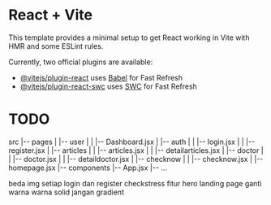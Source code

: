 # React + Vite

This template provides a minimal setup to get React working in Vite with HMR and some ESLint rules.

Currently, two official plugins are available:

- [@vitejs/plugin-react](https://github.com/vitejs/vite-plugin-react/blob/main/packages/plugin-react/README.md) uses [Babel](https://babeljs.io/) for Fast Refresh
- [@vitejs/plugin-react-swc](https://github.com/vitejs/vite-plugin-react-swc) uses [SWC](https://swc.rs/) for Fast Refresh

# TODO

src
|-- pages
|   |-- user
|   |   |-- Dashboard.jsx
|   |-- auth
|   |   |-- login.jsx
|   |   |-- register.jsx
|   |-- articles
|   |   |-- articles.jsx
|   |   |-- detailarticles.jsx
|   |-- doctor
|   |   |-- doctor.jsx
|   |   |-- detaildoctor.jsx
|   |-- checknow
|   |   |-- checknow.jsx
|   |-- homepage.jsx
|-- components
|-- App.jsx
|-- ...


beda img setiap login dan register
checkstress fitur
hero landing page ganti warna
warna solid jangan gradient
